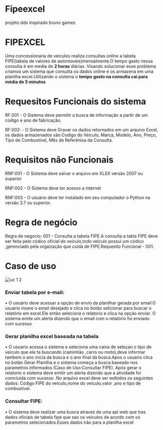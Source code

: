 # Fipeexcel
projeto dds inspirado bruno games
<h1>FIPEXCEL</h1>

Uma concessionaria de veiculos realiza consultas online a tabela FIPE(tabela de valores de automoveis)mensalmente.O tempo gasto nessa consulta é em media de <b>2 horas</b> diárias .Visando solucionar esse problema criamos um sistema que consulta os dados online e os armazena em uma planilha excel.Utilizando o sistema o <b>tempo gasto na consulta cai para média de 5 minutos</b>



# Requesitos Funcionais do sistema

RF:001 - O Sistema deve permitir a busca de informação a partir de um codigo e ano de fabricação.

RF:002: - O Sistema deve Gravar os dados retornados em um arquivo Excel, os dados armazenados são:Codigo do Veiculo, Marca, Modelo, Ano, Preço, Tipo de Combustível, Mês de Referênisa da Consulta.



# Requisitos não Funcionais 

RNF:001 - O Sistema deve salvar o arquivo em XLSX versão 2007 ou superior

RNF:002 - O Sistema deve ter acesso a internet

RNF:003 - O usuário deve ter instalado em seu computador o Python na versão 3.7 ou superior.


# Regra de negócio

Regra de negocio: 001 - Consulta a tabela FIPE.A consulta a tabla FIPE deve ser feita pelo códico oficial do veículo,todo veículo possui um códico ,gerenciado pela orgaização que cuida de FIPE.Requesito Funcional - 001. 


# Caso de uso

![uc 1 2](https://user-images.githubusercontent.com/82292857/164120338-83203d17-27c9-49e7-a710-50c4ed0953d2.png)



<h3>Enviar tabela por e-mail:</h3>
• O usuário deve acessar a opção de envio da planilhar gerada por email.O usuário insere o email desejado e clica no botão selicionar para buscar o relatório em excel.Ele então seleciona o relatorio e clica na opção enviar. O sistema emite um alerta dizendo que o email com o relatório foi enviado com sucesso

<h3>Gerar planilha excel baseada na tabela</h3>
• O usuario acessa o sistema e seleciona uma caixa de seleçao o tipo de veiculo que ele ta buscando (caminhão ,carro ou moto),deve informar tambem o ano inicia da busca e o ano final da busca.Apos o usuario clica no botão Gerar Planilha e o sistema começa a busca baseado nos parametros informados (Caso de Uso:Consultar FIPE). Após gerar o relatorio o sistema deve emitir um alerta dizendo que a atividade foi comcluida com sucesso .No arquivo excel deve ser exibidos os seguintes dados: Código FIPE do veiculo,nome do veiculo,valor ,ano e tipo de combustivel.

<h3>Consultar FIPE:</h3>
• O sistema deve realizar uma busca atravez de uma api web que tras dados oficiais de tabela fipe que sao os veiculos de acordo com os parametros selecionados.Esses dados irão para a planilha excel
























